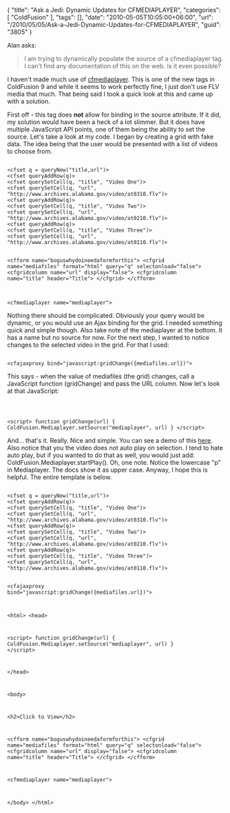 {
	"title": "Ask a Jedi: Dynamic Updates for CFMEDIAPLAYER",
	"categories": [
		"ColdFusion"
	],
	"tags": [],
	"date": "2010-05-05T10:05:00+06:00",
	"url": "/2010/05/05/Ask-a-Jedi-Dynamic-Updates-for-CFMEDIAPLAYER",
	"guid": "3805"
}

Alan asks:
<p>
<blockquote>
I am trying to dynamically populate the source of a cfmediaplayer tag. I can't find any documentation of this on the web.  Is it even possible?
</blockquote>
<!--more-->
<p>
I haven't made much use of <a href="http://help.adobe.com/en_US/ColdFusion/9.0/CFMLRef/WSE66DB0CD-E16D-49e7-AAEE-F51F9580554E.html">cfmediaplayer</a>. This is one of the new tags in ColdFusion 9 and while it seems to work perfectly fine, I just don't use FLV media that much. That being said I took a quick look at this and came up with a solution.
<p>
First off - this tag does <b>not</b> allow for binding in the source attribute. If it did, my solution would have been a heck of a lot slimmer. But it does have multiple JavaScript API points, one of them being the ability to set the source. Let's take a look at my code. I began by creating a grid with fake data. The idea being that the user would be presented with a list of videos to choose from.
<p>
<code>
&lt;cfset q = queryNew("title,url")&gt;
&lt;cfset queryAddRow(q)&gt;
&lt;cfset querySetCell(q, "title", "Video One")&gt;
&lt;cfset querySetCell(q, "url", "http://www.archives.alabama.gov/video/at0310.flv")&gt;
&lt;cfset queryAddRow(q)&gt;
&lt;cfset querySetCell(q, "title", "Video Two")&gt;
&lt;cfset querySetCell(q, "url", "http://www.archives.alabama.gov/video/at0210.flv")&gt;
&lt;cfset queryAddRow(q)&gt;
&lt;cfset querySetCell(q, "title", "Video Three")&gt;
&lt;cfset querySetCell(q, "url", "http://www.archives.alabama.gov/video/at0110.flv")&gt;

&lt;cfform name="boguswhydoineedaformforthis"&gt;
&lt;cfgrid name="mediafiles" format="html" query="q" selectonload="false"&gt;
	&lt;cfgridcolumn name="url" display="false"&gt;
	&lt;cfgridcolumn name="title" header="Title"&gt;
&lt;/cfgrid&gt;
&lt;/cfform&gt;

&lt;cfmediaplayer name="mediaplayer"&gt;
</code>
<p>
Nothing there should be complicated. Obviously your query would be dynamic, or you would use an Ajax binding for the grid. I needed something quick and simple though. Also take note of the mediaplayer at the bottom. It has a name but no source for now. For the next step, I wanted to notice changes to the selected video in the grid. For that I used:
<p>
<code>
&lt;cfajaxproxy bind="javascript:gridChange({mediafiles.url})"&gt;
</code>
<p>
This says - when the value of mediafiles (the grid) changes, call a JavaScript function (gridChange) and pass the URL column. Now let's look at that JavaScript:
<p>
<code>

&lt;script&gt;
function gridChange(url) {
	ColdFusion.Mediaplayer.setSource("mediaplayer", url)
}
&lt;/script&gt;
</code>
<p>

And... that's it. Really. Nice and simple. You can see a demo of this <a href="http://www.raymondcamden.com/demos/may52010/test3.cfm">here</a>. Also notice that you the video does not auto play on selection. I tend to hate auto play, but if you wanted to do that as well, you would just add: ColdFusion.Mediaplayer.startPlay(). Oh, one note. Notice the lowercase "p" in Mediaplayer. The docs show it as upper case. Anyway, I hope this is helpful. The entire template is below.

<p>

<code>
&lt;cfset q = queryNew("title,url")&gt;
&lt;cfset queryAddRow(q)&gt;
&lt;cfset querySetCell(q, "title", "Video One")&gt;
&lt;cfset querySetCell(q, "url", "http://www.archives.alabama.gov/video/at0310.flv")&gt;
&lt;cfset queryAddRow(q)&gt;
&lt;cfset querySetCell(q, "title", "Video Two")&gt;
&lt;cfset querySetCell(q, "url", "http://www.archives.alabama.gov/video/at0210.flv")&gt;
&lt;cfset queryAddRow(q)&gt;
&lt;cfset querySetCell(q, "title", "Video Three")&gt;
&lt;cfset querySetCell(q, "url", "http://www.archives.alabama.gov/video/at0110.flv")&gt;

&lt;cfajaxproxy bind="javascript:gridChange({mediafiles.url})"&gt;

&lt;html&gt;
&lt;head&gt;

&lt;script&gt;
function gridChange(url) {
	ColdFusion.Mediaplayer.setSource("mediaplayer", url)
}
&lt;/script&gt;

&lt;/head&gt;

&lt;body&gt;

&lt;h2&gt;Click to View&lt;/h2&gt;

&lt;cfform name="boguswhydoineedaformforthis"&gt;
&lt;cfgrid name="mediafiles" format="html" query="q" selectonload="false"&gt;
	&lt;cfgridcolumn name="url" display="false"&gt;
	&lt;cfgridcolumn name="title" header="Title"&gt;
&lt;/cfgrid&gt;
&lt;/cfform&gt;

&lt;cfmediaplayer name="mediaplayer"&gt;

&lt;/body&gt;
&lt;/html&gt;
</code>